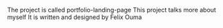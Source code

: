 The project is called portfolio-landing-page
This project talks more about myself
It is written and designed by Felix Ouma
